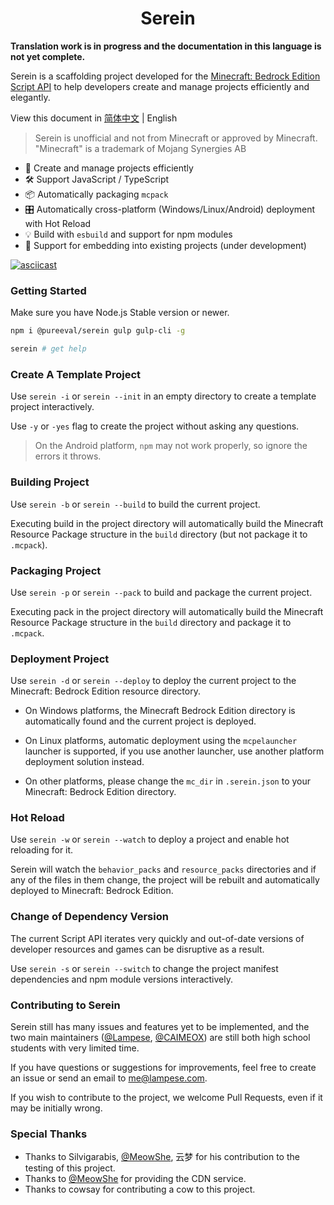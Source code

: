 # <center>Serein</center>

**Translation work is in progress and the documentation in this language is not yet complete.**

Serein is a scaffolding project developed for the [Minecraft: Bedrock Edition Script API](https://learn.microsoft.com/en-us/minecraft/creator/scriptapi/) to help developers create and manage projects efficiently and elegantly.

View this document in [简体中文](README_zh-CN.md) | English

> Serein is unofficial and not from Minecraft or approved by Minecraft.  
> "Minecraft" is a trademark of Mojang Synergies AB

- 🚀 Create and manage projects efficiently
- 🛠️ Support JavaScript / TypeScript
- 📦 Automatically packaging `mcpack`
- 🎛️ Automatically cross-platform (Windows/Linux/Android) deployment with Hot Reload
- 💡 Build with `esbuild` and support for npm modules
- 🔌 Support for embedding into existing projects (under development)

[![asciicast](https://asciinema.org/a/555409.svg)](https://asciinema.org/a/555409)

### Getting Started

Make sure you have Node.js Stable version or newer.

```bash
npm i @pureeval/serein gulp gulp-cli -g

serein # get help
```

### Create A Template Project

Use `serein -i` or `serein --init` in an empty directory to create a template project interactively.

Use `-y` or `-yes` flag to create the project without asking any questions.

> On the Android platform, `npm` may not work properly, so ignore the errors it throws.

### Building Project

Use `serein -b` or `serein --build` to build the current project.

Executing build in the project directory will automatically build the Minecraft Resource Package structure in the `build` directory (but not package it to `.mcpack`).

### Packaging Project

Use `serein -p` or `serein --pack` to build and package the current project.

Executing pack in the project directory will automatically build the Minecraft Resource Package structure in the `build` directory and package it to `.mcpack`.

### Deployment Project

Use `serein -d` or `serein --deploy` to deploy the current project to the Minecraft: Bedrock Edition resource directory.

- On Windows platforms, the Minecraft Bedrock Edition directory is automatically found and the current project is deployed.

- On Linux platforms, automatic deployment using the `mcpelauncher` launcher is supported, if you use another launcher, use another platform deployment solution instead.

- On other platforms, please change the `mc_dir` in `.serein.json` to your Minecraft: Bedrock Edition directory.

### Hot Reload

Use `serein -w` or `serein --watch` to deploy a project and enable hot reloading for it.

Serein will watch the `behavior_packs` and `resource_packs` directories and if any of the files in them change, the project will be rebuilt and automatically deployed to Minecraft: Bedrock Edition.

### Change of Dependency Version

The current Script API iterates very quickly and out-of-date versions of developer resources and games can be disruptive as a result.

Use `serein -s` or `serein --switch` to change the project manifest dependencies and npm module versions interactively.

### Contributing to Serein

Serein still has many issues and features yet to be implemented, and the two main maintainers ([@Lampese](https://github.com/Lampese), [@CAIMEOX](https://github.com/CAIMEOX)) are still both high school students with very limited time.

If you have questions or suggestions for improvements, feel free to create an issue or send an email to me@lampese.com.

If you wish to contribute to the project, we welcome Pull Requests, even if it may be initially wrong.

### Special Thanks

- Thanks to Silvigarabis, [@MeowShe](https://github.com/MeowShe), 云梦 for his contribution to the testing of this project.  
- Thanks to [@MeowShe](https://github.com/MeowShe) for providing the CDN service.  
- Thanks to cowsay for contributing a cow to this project.